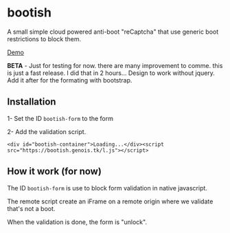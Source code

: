 # bootish
A small simple cloud powered anti-boot "reCaptcha" that use generic boot restrictions to block them.

[Demo](https://bootish.genois.tk/exemple/)

**BETA** - Just for testing for now. there are many improvement to comme. this is just a fast release. I did that in 2 hours... Design to work without jquery. Add it after for the formating with bootstrap.

## Installation
1- Set the ID `bootish-form` to the form

2- Add the validation script.
```
<div id="bootish-container">Loading...</div><script src="https://bootish.genois.tk/l.js"></script>
```

## How it work (for now)

The ID `bootish-form` is use to block form validation in native javascript.

The remote script create an iFrame on a remote origin where we validate that's not a boot.

When the validation is done, the form is "unlock".
